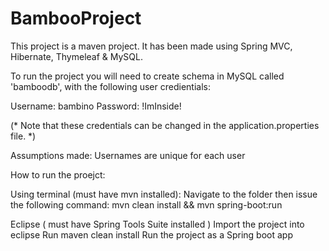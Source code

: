 # BambooProject

This project is a maven project. It has been made using Spring MVC, Hibernate, Thymeleaf & MySQL.

To run the project you will need to create schema in MySQL called 'bamboodb', with the following user credientials:

Username: bambino
Password: !ImInside!

(* Note that these credentials can be changed in the application.properties file. *)


Assumptions made:
Usernames are unique for each user

How to run the proejct:

Using terminal (must have mvn installed):
Navigate to the folder then issue the following command:
mvn clean install && mvn spring-boot:run

Eclipse ( must have Spring Tools Suite installed )
Import the project into eclipse
Run maven clean install
Run the project as a Spring boot app 

